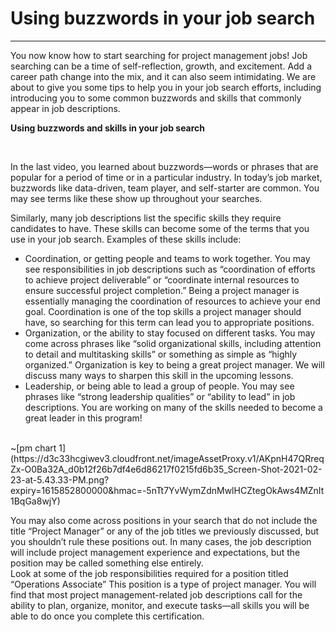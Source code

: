 # Using buzzwords in your job search
______
You now know how to start searching for project management jobs! Job searching can be a time of self-reflection, growth, and excitement. Add a career path change into the mix, and it can also seem intimidating. We are about to give you some tips to help you in your job search efforts, including introducing you to some common buzzwords and skills that commonly appear in job descriptions.

**Using buzzwords and skills in your job search**

<br>

In the last video, you learned about buzzwords—words or phrases that are popular for a period of time or in a particular industry. In today’s job market, buzzwords like data-driven, team player, and self-starter are common. You may see terms like these show up throughout your searches. 

Similarly, many job descriptions list the specific skills they require candidates to have. These skills can become some of the terms that you use in your job search. Examples of these skills include: 
* Coordination, or getting people and teams to work together. You may see responsibilities in job descriptions such as “coordination of efforts to achieve project deliverable” or “coordinate internal resources to ensure successful project completion.” Being a project manager is essentially managing the coordination of resources to achieve your end goal. Coordination is one of the top skills a project manager should have, so searching for this term can lead you to appropriate positions. 
* Organization, or the ability to stay focused on different tasks. You may come across phrases like “solid organizational skills, including attention to detail and multitasking skills” or something as simple as “highly organized.” Organization is key to being a great project manager. We will discuss many ways to sharpen this skill in the upcoming lessons.
* Leadership, or being able to lead a group of people. You may see phrases like “strong leadership qualities” or “ability to lead” in job descriptions. You are working on many of the skills needed to become a great leader in this program!
<br>
~[pm chart 1](https://d3c33hcgiwev3.cloudfront.net/imageAssetProxy.v1/AKpnH47QRreqZx-O0Ba32A_d0b12f26b7df4e6d86217f0215fd6b35_Screen-Shot-2021-02-23-at-5.43.33-PM.png?expiry=1615852800000&hmac=-5nTt7YvWymZdnMwlHCZtegOkAws4MZnIt1BqGa8wjY)

You may also come across positions in your search that do not include the title “Project Manager” or any of the job titles we previously discussed, but you shouldn’t rule these positions out. In many cases, the job description will include project management experience and expectations, but the position may be called something else entirely. 
<br>
Look at some of the job responsibilities required for a position titled “Operations Associate” This position is a type of project manager. You will find that most project management-related job descriptions call for the ability to plan, organize, monitor, and execute tasks—all skills you will be able to do once you complete this certification.